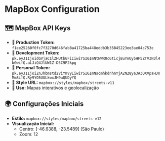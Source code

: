 
# MapBox Configuration

## 🗺️ MapBox API Keys
- 🔑 **Production Token:** `f1ee25260f0fc7f3270d646fab8a41725ba448eddb3b35845223ee3ae04c753e`
- 🔑 **Development Token:** `pk.eyJ1IjoidGVjaC1lZHUtbGFiIiwiYSI6ImNtNWR0cGticjBuYnUybHF5ZTV3N3l4bGwifQ.aLJiQ4JlUW1Z-D5C9P2kpg`
- 🔑 **Personal Token:** `pk.eyJ1IjoiZnJhbmstd2ViYmVyIiwiYSI6ImNscmhkdnhnYjA2N28ya3A3OXVpaHJnMm8ifQ.Ry9YO5UULkwxJH9uQUDyYQ`
- 🎨 **Style URL:** `mapbox://styles/mapbox/streets-v11`
- 📍 **Uso:** Mapas interativos e geolocalização

## 🌍 Configurações Iniciais
- **Estilo:** `mapbox://styles/mapbox/streets-v12`
- **Visualização Inicial:**
  - Centro: [-46.6388, -23.5489] (São Paulo)
  - Zoom: 12
